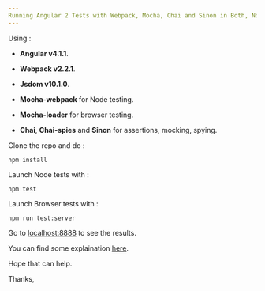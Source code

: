 ```yaml
---
Running Angular 2 Tests with Webpack, Mocha, Chai and Sinon in Both, Node & Browser.
---
```



Using :

+ **Angular v4.1.1**.

+ **Webpack v2.2.1**.

+ **Jsdom v10.1.0**.

+ **Mocha-webpack** for Node testing.

+ **Mocha-loader** for browser testing.

+ **Chai**, **Chai-spies** and **Sinon** for assertions, mocking, spying.


Clone the repo and do : 

    npm install

Launch Node tests with : 

    npm test

Launch Browser tests with : 

    npm run test:server
    
Go to [localhost:8888]() to see the results.



You can find some explaination [here](http://hichambi.github.io/2016/12/27/testing-angular2-with-webpack-mocha-on-browser-and-node.html).

Hope that can help.

Thanks,

